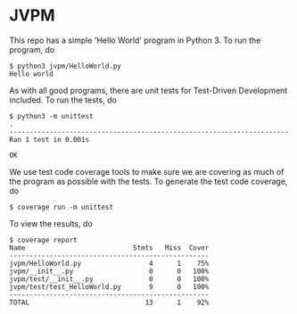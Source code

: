 # JVPM
 
This repo has a simple 'Hello World' program in Python 3. To run the
program, do
```
$ python3 jvpm/HelloWorld.py
Hello world
```

As with all good programs, there are unit tests for Test-Driven Development
included. To run the tests, do
```
$ python3 -m unittest
.
----------------------------------------------------------------------
Ran 1 test in 0.001s

OK
```

We use test code coverage tools to make sure we are covering as much of the
program as possible with the tests. To generate the test code coverage, do
```
$ coverage run -m unittest
```

To view the results, do
```
$ coverage report
Name                           Stmts   Miss  Cover
--------------------------------------------------
jvpm/HelloWorld.py                 4      1    75%
jvpm/__init__.py                   0      0   100%
jvpm/test/__init__.py              0      0   100%
jvpm/test/test_HelloWorld.py       9      0   100%
--------------------------------------------------
TOTAL                             13      1    92%
```
